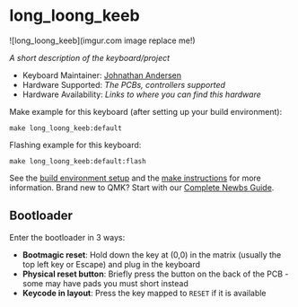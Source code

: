 # long_loong_keeb

![long_loong_keeb](imgur.com image replace me!)

*A short description of the keyboard/project*

* Keyboard Maintainer: [Johnathan Andersen](https://github.com/AndersenJ)
* Hardware Supported: *The PCBs, controllers supported*
* Hardware Availability: *Links to where you can find this hardware*

Make example for this keyboard (after setting up your build environment):

    make long_loong_keeb:default

Flashing example for this keyboard:

    make long_loong_keeb:default:flash

See the [build environment setup](https://docs.qmk.fm/#/getting_started_build_tools) and the [make instructions](https://docs.qmk.fm/#/getting_started_make_guide) for more information. Brand new to QMK? Start with our [Complete Newbs Guide](https://docs.qmk.fm/#/newbs).

## Bootloader

Enter the bootloader in 3 ways:

* **Bootmagic reset**: Hold down the key at (0,0) in the matrix (usually the top left key or Escape) and plug in the keyboard
* **Physical reset button**: Briefly press the button on the back of the PCB - some may have pads you must short instead
* **Keycode in layout**: Press the key mapped to `RESET` if it is available
